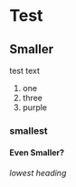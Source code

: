 # Test
## Smaller
test text
1. one
2. three
3. purple
### smallest

#### Even Smaller?

###### lowest heading




